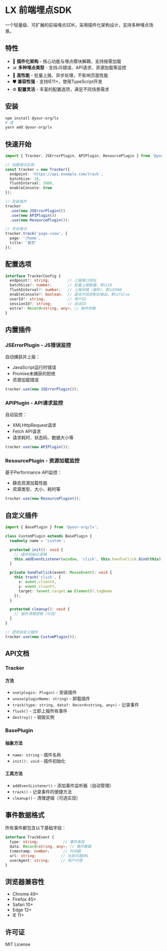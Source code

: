 # LX 前端埋点SDK

一个轻量级、可扩展的前端埋点SDK，采用插件化架构设计，支持多种埋点场景。

## 特性

- 🔌 **插件化架构** - 核心功能与埋点模块解耦，支持按需加载
- 📊 **多种埋点类型** - 支持JS错误、API请求、资源加载等监控
- 🚀 **高性能** - 批量上报、异步处理，不影响页面性能
- 🛡️ **兼容性强** - 支持IE11+，使用TypeScript开发
- ⚙️ **配置灵活** - 丰富的配置选项，满足不同场景需求

## 安装

```bash
npm install @your-org/lx
# 或
yarn add @your-org/lx
```

## 快速开始

```typescript
import { Tracker, JSErrorPlugin, APIPlugin, ResourcePlugin } from '@your-org/lx';

// 创建埋点实例
const tracker = new Tracker({
  endpoint: 'https://api.example.com/track',
  batchSize: 10,
  flushInterval: 5000,
  enableConsole: true
});

// 安装插件
tracker
  .use(new JSErrorPlugin())
  .use(new APIPlugin())
  .use(new ResourcePlugin());

// 手动埋点
tracker.track('page-view', {
  page: '/home',
  title: '首页'
});
```

## 配置选项

```typescript
interface TrackerConfig {
  endpoint?: string;        // 上报接口地址
  batchSize?: number;       // 批量上报数量，默认10
  flushInterval?: number;   // 上报间隔（毫秒），默认5000
  enableConsole?: boolean;  // 是否开启控制台输出，默认false
  userId?: string;          // 用户ID
  sessionId?: string;       // 会话ID
  extra?: Record<string, any>; // 额外参数
}
```

## 内置插件

### JSErrorPlugin - JS错误监控

自动捕获并上报：
- JavaScript运行时错误
- Promise未捕获的拒绝
- 资源加载错误

```typescript
tracker.use(new JSErrorPlugin());
```

### APIPlugin - API请求监控

自动监控：
- XMLHttpRequest请求
- Fetch API请求
- 请求耗时、状态码、数据大小等

```typescript
tracker.use(new APIPlugin());
```

### ResourcePlugin - 资源加载监控

基于Performance API监控：
- 静态资源加载性能
- 资源类型、大小、耗时等

```typescript
tracker.use(new ResourcePlugin());
```

## 自定义插件

```typescript
import { BasePlugin } from '@your-org/lx';

class CustomPlugin extends BasePlugin {
  readonly name = 'custom';

  protected init(): void {
    // 插件初始化逻辑
    this.addEventListener(window, 'click', this.handleClick.bind(this));
  }

  private handleClick(event: MouseEvent): void {
    this.track('click', {
      x: event.clientX,
      y: event.clientY,
      target: (event.target as Element)?.tagName
    });
  }

  protected cleanup(): void {
    // 插件清理逻辑（可选）
  }
}

// 使用自定义插件
tracker.use(new CustomPlugin());
```

## API文档

### Tracker

#### 方法

- `use(plugin: Plugin)` - 安装插件
- `unuse(pluginName: string)` - 卸载插件
- `track(type: string, data?: Record<string, any>)` - 记录事件
- `flush()` - 立即上报所有事件
- `destroy()` - 销毁实例

### BasePlugin

#### 抽象方法

- `name: string` - 插件名称
- `init(): void` - 插件初始化

#### 工具方法

- `addEventListener()` - 添加事件监听器（自动管理）
- `track()` - 记录事件的便捷方法
- `cleanup()` - 清理逻辑（可选实现）

## 事件数据格式

所有事件都包含以下基础字段：

```typescript
interface TrackEvent {
  type: string;           // 事件类型
  data: Record<string, any>; // 事件数据
  timestamp: number;      // 时间戳
  url: string;           // 当前页面URL
  userAgent: string;     // 用户代理
}
```

## 浏览器兼容性

- Chrome 49+
- Firefox 45+
- Safari 10+
- Edge 12+
- IE 11+

## 许可证

MIT License